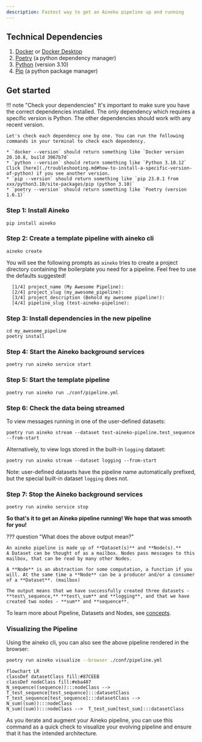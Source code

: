 ```yaml
---
description: Fastest way to get an Aineko pipeline up and running
---
```

## Technical Dependencies

1. [Docker](https://www.docker.com/get-started/) or [Docker Desktop](htps://www.docker.com/products/docker-desktop)
2. [Poetry](https://python-poetry.org/docs/#installation) (a python dependency manager)
3. [Python](https://www.python.org/downloads/) (version 3.10)
4. [Pip](https://pip.pypa.io/en/stable/installation/) (a python package manager)

## Get started

!!! note "Check your dependencies"
    It's important to make sure you have the correct dependencies installed. The only dependency which requires a specific version is Python. The other dependencies should work with any recent version.

    Let's check each dependency one by one. You can run the following commands in your terminal to check each dependency.

    * `docker --version` should return something like `Docker version 20.10.8, build 3967b7d`
    * `python --version` should return something like `Python 3.10.12` Click [here](./troubleshooting.md#how-to-install-a-specific-version-of-python) if you see another version.
    * `pip --version` should return something like `pip 23.0.1 from xxx/python3.10/site-packages/pip (python 3.10)`
    * `poetry --version` should return something like `Poetry (version 1.6.1)`

### Step 1: Install Aineko

```
pip install aineko
```

### Step 2: Create a template pipeline with aineko cli

```
aineko create
```

You will see the following prompts as `aineko` tries to create a project directory containing the boilerplate you need for a pipeline. Feel free to use the defaults suggested!

```
  [1/4] project_name (My Awesome Pipeline):
  [2/4] project_slug (my_awesome_pipeline):
  [3/4] project_description (Behold my awesome pipeline!):
  [4/4] pipeline_slug (test-aineko-pipeline):
```

### Step 3: Install dependencies in the new pipeline

```
cd my_awesome_pipeline
poetry install
```

### Step 4: Start the Aineko background services

```
poetry run aineko service start
```

### Step 5: Start the template pipeline

```
poetry run aineko run ./conf/pipeline.yml
```

### Step 6: Check the data being streamed

To view messages running in one of the user-defined datasets:
```
poetry run aineko stream --dataset test-aineko-pipeline.test_sequence --from-start
```

Alternatively, to view logs stored in the built-in `logging` dataset:
```
poetry run aineko stream --dataset logging --from-start
```

Note: user-defined datasets have the pipeline name automatically prefixed, but the special built-in dataset `logging` does not.


### Step 7: Stop the Aineko background services

```
poetry run aineko service stop
```

**So that's it to get an Aineko pipeline running! We hope that was smooth for you!**

??? question "What does the above output mean?"

    An aineko pipeline is made up of **Dataset(s)** and **Node(s).**
    A Dataset can be thought of as a mailbox. Nodes pass messages to this mailbox, that can be read by many other Nodes.

    A **Node** is an abstraction for some computation, a function if you will. At the same time a **Node** can be a producer and/or a consumer of a **Dataset**. (mailbox)

    The output means that we have successfully created three datasets - **test\_sequence,** **test\_sum** and **logging**, and that we have created two nodes - **sum** and **sequence**.

To learn more about Pipeline, Datasets and Nodes, see [concepts](./developer_guide/concepts.md).

### Visualizing the Pipeline

Using the aineko cli, you can also see the above pipeline rendered in the browser:

```sh
poetry run aineko visualize --browser ./conf/pipeline.yml
```

```mermaid
flowchart LR
classDef datasetClass fill:#87CEEB
classDef nodeClass fill:#eba487
N_sequence((sequence)):::nodeClass -->  T_test_sequence[test_sequence]:::datasetClass
T_test_sequence[test_sequence]:::datasetClass -->  N_sum((sum)):::nodeClass
N_sum((sum)):::nodeClass -->  T_test_sum[test_sum]:::datasetClass
```

As you iterate and augment your Aineko pipeline, you can use this command as a quick check to visualize your evolving pipeline and ensure that it has the intended architecture.

